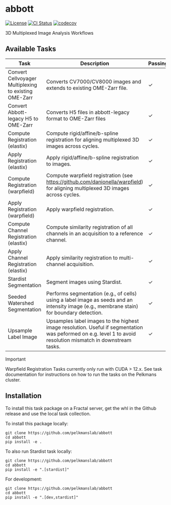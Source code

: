 # abbott
[![License](https://img.shields.io/badge/License-BSD_3--Clause-blue.svg)](https://opensource.org/licenses/BSD-3-Clause)
[![CI Status](https://github.com/pelkmanslab/abbott/actions/workflows/build_and_test.yml/badge.svg)](https://github.com/pelkmanslab/abbott/actions/workflows/build_and_test.yml)
[![codecov](https://codecov.io/github/pelkmanslab/abbott/graph/badge.svg?token=BF9NP4YLO6)](https://codecov.io/github/pelkmanslab/abbott)

3D Multiplexed Image Analysis Workflows

## Available Tasks

| Task | Description | Passing |
| --- | --- | --- |
| Convert Cellvoyager Multiplexing to existing OME-Zarr | Converts CV7000/CV8000 images and extends to existing OME-Zarr file.| ✓ |
| Convert Abbott-legacy H5 to OME-Zarr | Converts H5 files in abbott-legacy format to OME-Zarr files| ✓ |
| Compute Registration (elastix) | Compute rigid/affine/b-spline registration for aligning multiplexed 3D images across cycles.|✓|
| Apply Registration (elastix) | Apply rigid/affine/b-spline registration to images.|✓|
| Compute Registration (warpfield) | Compute warpfield registration (see https://github.com/danionella/warpfield) for aligning multiplexed 3D images across cycles.|✓|
| Apply Registration (warpfield) | Apply warpfield registration.|✓|
| Compute Channel Registration (elastix) | Compute similarity registration of all channels in an acquisition to a reference channel.|✓|
| Apply Channel Registration (elastix) | Apply similarity registration to multi-channel acquisition.|✓|
| Stardist Segmentation | Segment images using Stardist. |✓|
| Seeded Watershed Segmentation | Performs segmentation (e.g., of cells) using a label image as seeds and an intensity image (e.g., membrane stain) for boundary detection. |✓|
| Upsample Label Image | Upsamples label images to the highest image resolution. Useful if segmentation was peformed on e.g. level 1 to avoid resolution mismatch in downstream tasks. |✓|

> [!IMPORTANT]
> Warpfield Registration Tasks currently only run with CUDA > 12.x. See task documentation for instructions on how to run the tasks on the Pelkmans cluster.

## Installation

To install this task package on a Fractal server, get the whl in the Github release and use the local task collection.

To install this package locally:
```
git clone https://github.com/pelkmanslab/abbott
cd abbott
pip install -e .
```
To also run Stardist task locally:
```
git clone https://github.com/pelkmanslab/abbott
cd abbott
pip install -e ".[stardist]"
```

For development:
```
git clone https://github.com/pelkmanslab/abbott
cd abbott
pip install -e ".[dev,stardist]" 
```

